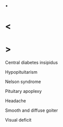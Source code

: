 # .

# <

# >

Central diabetes insipidus

Hypopituitarism

Nelson syndrome

Pituitary apoplexy

Headache

Smooth and diffuse goiter

Visual deficit
